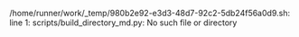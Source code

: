 /home/runner/work/_temp/980b2e92-e3d3-48d7-92c2-5db24f56a0d9.sh: line 1: scripts/build_directory_md.py: No such file or directory
